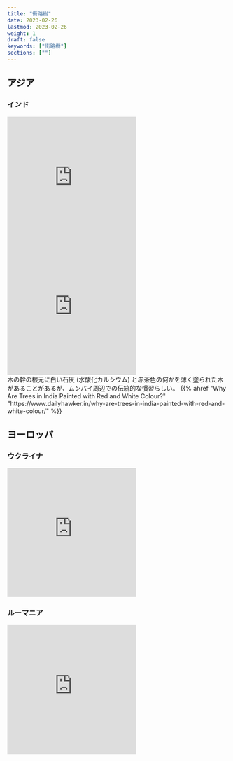 ```yaml
---
title: "街路樹"
date: 2023-02-26
lastmod: 2023-02-26
weight: 1
draft: false
keywords: ["街路樹"]
sections: [""]
---
```


## アジア
### インド
<div class="googlemap-if">
<iframe src="https://www.google.com/maps/embed?pb=!4v1677816079762!6m8!1m7!1sPU3ZiIM6bIjRuV0OddipIA!2m2!1d19.05555095053651!2d72.85097672594313!3f242.20103853970465!4f-2.309025823940857!5f2.745222655950359" width="295" height="295" style="border:0;" allowfullscreen="" loading="lazy" referrerpolicy="no-referrer-when-downgrade"></iframe>
<iframe src="https://www.google.com/maps/embed?pb=!4v1677816431689!6m8!1m7!1sEWut7shE3eFnFfk3EFIIcQ!2m2!1d19.11872125157899!2d72.93768233698133!3f167.65161032119184!4f-11.473505100258961!5f3.2608760100147394" width="295" height="295" style="border:0;" allowfullscreen="" loading="lazy" referrerpolicy="no-referrer-when-downgrade"></iframe>
<div class="description">
木の幹の根元に白い石灰 (水酸化カルシウム) と赤茶色の何かを薄く塗られた木があることがあるが、ムンバイ周辺での伝統的な慣習らしい。
{{% ahref "Why Are Trees in India Painted with Red and White Colour?" "https://www.dailyhawker.in/why-are-trees-in-india-painted-with-red-and-white-colour/" %}}
</div>
</div>

## ヨーロッパ
### ウクライナ
<div class="googlemap-if">
<iframe src="https://www.google.com/maps/embed?pb=!4v1677409776434!6m8!1m7!1sfLQn_xIgRLx5d5Hg9PPEhw!2m2!1d50.44772716634038!2d30.51194505372338!3f308.4084363922659!4f-14.134216796725042!5f1.4568091410423287" width="295" height="295" style="border:0;" allowfullscreen="" loading="lazy" referrerpolicy="no-referrer-when-downgrade"></iframe>
</div>

### ルーマニア

<div class="googlemap-if">
<iframe src="https://www.google.com/maps/embed?pb=!4v1680077954813!6m8!1m7!1sOC9pe2bDULpRkU0OW0YVCg!2m2!1d47.18025985950915!2d24.13388181718349!3f339.58437819265833!4f-7.769789689026339!5f1.4718521862920784" width="295" height="295" style="border:0;" allowfullscreen="" loading="lazy" referrerpolicy="no-referrer-when-downgrade"></iframe>
</div>
